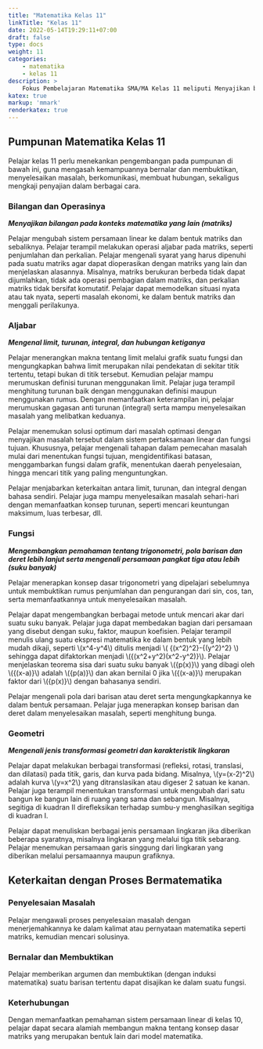 ```yaml
---
title: "Matematika Kelas 11"
linkTitle: "Kelas 11"
date: 2022-05-14T19:29:11+07:00
draft: false
type: docs
weight: 11
categories:
    - matematika
    - kelas 11
description: >
    Fokus Pembelajaran Matematika SMA/MA Kelas 11 meliputi Menyajikan bilangan pada konteks matematika yang lain (matriks); Mengenal limit, turunan, integral, dan hubungan ketiganya; Mengembangkan pemahaman tentang trigonometri, pola barisan dan deret lebih lanjut serta mengenali persamaan pangkat tiga atau lebih (suku banyak); Mengenali jenis transformasi geometri dan karakteristik lingkaran.
katex: true
markup: 'mmark'
renderkatex: true
---
```


## Pumpunan Matematika Kelas 11
Pelajar kelas 11 perlu menekankan pengembangan pada pumpunan di bawah ini, guna mengasah kemampuannya bernalar dan membuktikan, menyelesaikan masalah, berkomunikasi, membuat hubungan, sekaligus mengkaji penyajian dalam berbagai cara.

### Bilangan dan Operasinya
***Menyajikan bilangan pada konteks matematika yang lain (matriks)***

Pelajar mengubah sistem persamaan linear ke dalam bentuk matriks dan sebaliknya. Pelajar terampil melakukan operasi aljabar pada matriks, seperti penjumlahan dan perkalian. Pelajar mengenali syarat yang harus dipenuhi pada suatu matriks agar dapat dioperasikan dengan matriks yang lain dan menjelaskan alasannya. Misalnya, matriks berukuran berbeda tidak dapat dijumlahkan, tidak ada operasi pembagian dalam matriks, dan perkalian matriks tidak bersifat komutatif. Pelajar dapat memodelkan situasi nyata atau tak nyata, seperti masalah ekonomi, ke dalam bentuk matriks dan menggali perilakunya.

### Aljabar
***Mengenal limit, turunan, integral, dan hubungan ketiganya***

Pelajar menerangkan makna tentang limit melalui grafik suatu fungsi dan mengungkapkan bahwa limit merupakan nilai pendekatan di sekitar titik tertentu, tetapi bukan di titik tersebut. Kemudian pelajar mampu merumuskan definisi turunan menggunakan limit. Pelajar juga terampil menghitung turunan baik dengan menggunakan definisi maupun menggunakan rumus. Dengan memanfaatkan keterampilan ini, pelajar merumuskan gagasan anti turunan (integral) serta mampu menyelesaikan masalah yang melibatkan keduanya.

Pelajar menemukan solusi optimum dari masalah optimasi dengan menyajikan masalah tersebut dalam sistem pertaksamaan linear dan fungsi tujuan. Khususnya, pelajar mengenali tahapan dalam pemecahan masalah mulai dari menentukan fungsi tujuan, mengidentifikasi batasan, menggambarkan fungsi dalam grafik, menentukan daerah penyelesaian, hingga mencari titik yang paling menguntungkan.

Pelajar menjabarkan keterkaitan antara limit, turunan, dan integral dengan bahasa sendiri. Pelajar juga mampu menyelesaikan masalah sehari-hari dengan memanfaatkan konsep turunan, seperti mencari keuntungan maksimum, luas terbesar, dll.

### Fungsi
***Mengembangkan pemahaman tentang trigonometri, pola barisan dan deret lebih lanjut serta mengenali persamaan pangkat tiga atau lebih (suku banyak)***

Pelajar menerapkan konsep dasar trigonometri yang dipelajari sebelumnya untuk membuktikan rumus penjumlahan dan pengurangan dari sin, cos, tan, serta memanfaatkannya untuk menyelesaikan masalah.

Pelajar dapat mengembangkan berbagai metode untuk mencari akar dari suatu suku banyak. Pelajar juga dapat membedakan bagian dari persamaan yang disebut dengan suku, faktor, maupun koefisien. Pelajar terampil menulis ulang suatu ekspresi matematika ke dalam bentuk yang lebih mudah dikaji, seperti \\(x^4-y^4\\) ditulis menjadi \\( {(x^2)^2}-{(y^2)^2} \\) sehingga dapat difaktorkan menjadi \\({(x^2+y^2)(x^2-y^2)}\\). Pelajar menjelaskan teorema sisa dari suatu suku banyak \\({p(x)}\\) yang dibagi oleh \\({(x-a)}\\) adalah \\({p(a)}\\) dan akan bernilai 0 jika \\({(x-a)}\\) merupakan faktor dari \\({p(x)}\\) dengan bahasanya sendiri.

Pelajar mengenali pola dari barisan atau deret serta mengungkapkannya ke dalam bentuk persamaan. Pelajar juga menerapkan konsep barisan dan deret dalam menyelesaikan masalah, seperti menghitung bunga.

### Geometri
***Mengenali jenis transformasi geometri dan karakteristik lingkaran***

Pelajar dapat melakukan berbagai transformasi (refleksi, rotasi, translasi, dan dilatasi) pada titik, garis, dan kurva pada bidang. Misalnya, \\(y=(x-2)^2\\) adalah kurva \\(y=x^2\\) yang ditranslasikan atau digeser 2 satuan ke kanan. Pelajar juga terampil menentukan transformasi untuk mengubah dari satu bangun ke bangun lain di ruang yang sama dan sebangun. Misalnya, segitiga di kuadran II direfleksikan terhadap sumbu-y menghasilkan segitiga di kuadran I.

Pelajar dapat menuliskan berbagai jenis persamaan lingkaran jika diberikan beberapa syaratnya, misalnya lingkaran yang melalui tiga titik sebarang. Pelajar menemukan persamaan garis singgung dari lingkaran yang diberikan melalui persamaannya maupun grafiknya.

## Keterkaitan dengan Proses Bermatematika
### Penyelesaian Masalah
Pelajar mengawali proses penyelesaian masalah dengan menerjemahkannya ke dalam kalimat atau pernyataan matematika seperti matriks, kemudian mencari solusinya.
### Bernalar dan Membuktikan
Pelajar memberikan argumen dan membuktikan (dengan induksi matematika) suatu barisan tertentu dapat disajikan ke dalam suatu fungsi.
### Keterhubungan
Dengan memanfaatkan pemahaman sistem persamaan linear di kelas 10, pelajar dapat secara alamiah membangun makna tentang konsep dasar matriks yang merupakan bentuk lain dari model matematika.